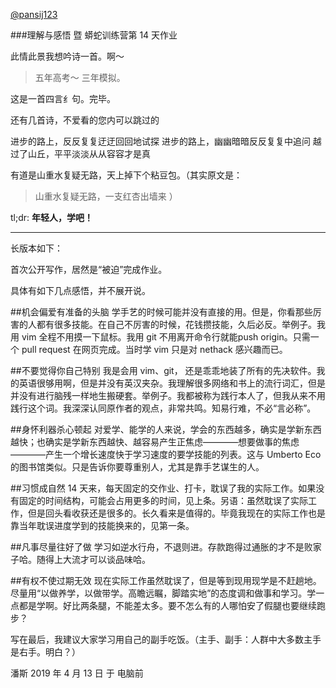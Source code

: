 
[@pansij123](https://github.com/pansij123)

###理解与感悟 暨 蟒蛇训练营第 14 天作业

此情此景我想吟诗一首。啊～

> 五年高考～ 三年模拟。

这是一首四言纟句。完毕。

还有几首诗，不爱看的您内可以跳过的

进步的路上，反反复复迂迂回回地试探
进步的路上，幽幽暗暗反反复复中追问
越过了山丘，平平淡淡从从容容才是真

有道是山重水复疑无路，天上掉下个粘豆包。（其实原文是：
> 山重水复疑无路，一支红杏出墙来
）

tl;dr:
**年轻人，学吧！**

---------
长版本如下：


首次公开写作，居然是“被迫”完成作业。

具体有如下几点感悟，并不展开说。

##机会偏爱有准备的头脑
学手艺的时候可能并没有直接的用。但是，你看那些厉害的人都有很多技能。在自己不厉害的时候，花钱攒技能，久后必反。举例子。我用 vim 全程不用摸一下鼠标。我用 git 不用离开命令行就能push origin。只需一个 pull request 在网页完成。当时学 vim 只是对 nethack 感兴趣而已。

##不要觉得你自己特别
我是会用 vim、git， 还是乖乖地装了所有的先决软件。我的英语很够用啊，但是并没有英汉夹杂。我理解很多网络和书上的流行词汇，但是并没有进行脑残一样地生搬硬套。举例子。我都被称为践行本人了，但我从来不用践行这个词。我深深认同原作者的观点，非常共鸣。知易行难，不必“言必称”。

##身怀利器杀心顿起
对爱学、能学的人来说，学会的东西越多，确实是学新东西越快；也确实是学新东西越快、越容易产生正焦虑————想要做事的焦虑————产生一个增长速度快于学习速度的要学技能的列表。这与 Umberto Eco 的图书馆类似。只是告诉你要尊重别人，尤其是靠手艺谋生的人。

##习惯成自然
14 天来，每天固定的交作业、打卡，耽误了我的实际工作。如果没有固定的时间结构，可能会占用更多的时间，见上条。另语：虽然耽误了实际工作，但是回头看收获还是很多的。长久看来是值得的。毕竟我现在的实际工作也是靠当年耽误进度学到的技能换来的，见第一条。

##凡事尽量往好了做
学习如逆水行舟，不退则进。存款跑得过通胀的才不是败家子哈。随得上大流才可以谈品味哈。

##有权不使过期无效
现在实际工作虽然耽误了，但是等到现用现学是不赶趟地。尽量用“以做养学，以做带学。高瞻远瞩，脚踏实地”的态度调和做事和学习。学一点都是学啊。好比两条腿，不能差太多。要不怎么有的人哪怕安了假腿也要继续跑步？



写在最后，我建议大家学习用自己的副手吃饭。（主手、副手：人群中大多数主手是右手。明白？）

潘斯
2019 年 4 月 13 日 于 电脑前